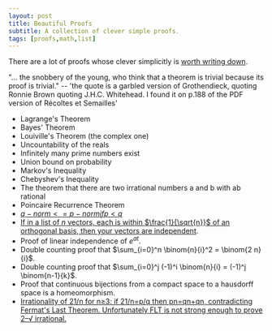 ```yaml
---
layout: post
title: Beautiful Proofs
subtitle: A collection of clever simple proofs.
tags: [proofs,math,list]
---
```


There are a lot of proofs whose clever simplicitly is [worth writing down](https://mathoverflow.net/questions/28788/nontrivial-theorems-with-trivial-proofs/28791).

"... the snobbery of the young, who think that a theorem is trivial because its proof is trivial." -- 'the quote is a garbled version of Grothendieck, quoting Ronnie Brown quoting J.H.C. Whitehead. I found it on p.188 of the PDF version of Récoltes et Semailles'

- Lagrange's Theorem
- Bayes' Theorem
- Louiville's Theorem (the complex one)
- Uncountability of the reals
- Infinitely many prime numbers exist
- Union bound on probability
- Markov's Inequality
- Chebyshev's Inequality
- The theorem that there are two irrational numbers a and b with ab rational
- Poincaire Recurrence Theorem
- [$q-norm <= p-norm if p < q$](https://math.stackexchange.com/questions/367899/q-norm-leq-p-norm)
- [If in a list of $n$ vectors, each is within $\frac{1}{\sqrt{n}}$ of an orthogonal basis, then your vectors are independent](https://math.stackexchange.com/questions/1732753/proving-a-basis-for-inner-product-space-v-when-e-j-v-j-frac1-sqrtn).
- Proof of linear independence of $e^{a t}$.
- Double counting proof that $\sum_{i=0}^n \binom{n}{i}^2 = \binom{2 n}{i}$.
- Double counting proof that $\sum_{i=0}^j (-1)^i \binom{n}{i} = (-1)^j \binom{n-1}{k}$.
- Proof that continuous bijections from a compact space to a hausdorff space is a homeomorphism.
- [Irrationality of 21/n for n≥3: if 21/n=p/q then pn=qn+qn, contradicting Fermat's Last Theorem. Unfortunately FLT is not strong enough to prove 2–√ irrational.](https://mathoverflow.net/questions/42512/awfully-sophisticated-proof-for-simple-facts/44742#44742)
